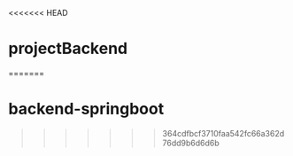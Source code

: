 <<<<<<< HEAD
# projectBackend
=======
# backend-springboot
>>>>>>> 364cdfbcf3710faa542fc66a362d76dd9b6d6d6b
